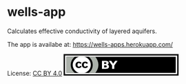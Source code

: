 # wells-app

Calculates effective conductivity of layered aquifers.

The app is availabe at:  https://wells-apps.herokuapp.com/

License: [CC BY 4.0](https://creativecommons.org/licenses/by/4.0/) ![](https://github.com/prabhasyadav/keff-app/blob/master/by.png)

